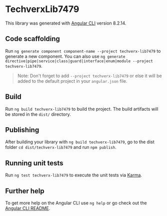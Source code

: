 # TechverxLib7479

This library was generated with [Angular CLI](https://github.com/angular/angular-cli) version 8.2.14.

## Code scaffolding

Run `ng generate component component-name --project techverx-lib7479` to generate a new component. You can also use `ng generate directive|pipe|service|class|guard|interface|enum|module --project techverx-lib7479`.
> Note: Don't forget to add `--project techverx-lib7479` or else it will be added to the default project in your `angular.json` file. 

## Build

Run `ng build techverx-lib7479` to build the project. The build artifacts will be stored in the `dist/` directory.

## Publishing

After building your library with `ng build techverx-lib7479`, go to the dist folder `cd dist/techverx-lib7479` and run `npm publish`.

## Running unit tests

Run `ng test techverx-lib7479` to execute the unit tests via [Karma](https://karma-runner.github.io).

## Further help

To get more help on the Angular CLI use `ng help` or go check out the [Angular CLI README](https://github.com/angular/angular-cli/blob/master/README.md).
